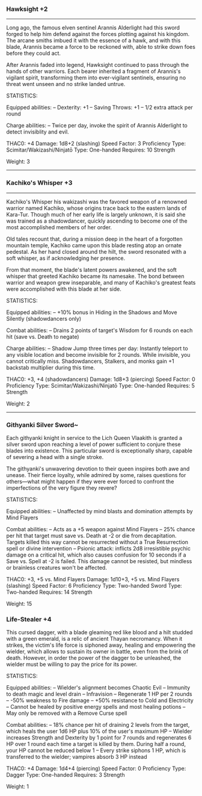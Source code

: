### Hawksight +2

---

Long ago, the famous elven sentinel Arannis Alderlight had this sword forged to help him defend against the forces plotting against his kingdom. The arcane smiths imbued it with the essence of a hawk, and with this blade, Arannis became a force to be reckoned with, able to strike down foes before they could act.

After Arannis faded into legend, Hawksight continued to pass through the hands of other warriors. Each bearer inherited a fragment of Arannis's vigilant spirit, transforming them into ever-vigilant sentinels, ensuring no threat went unseen and no strike landed untrue.

STATISTICS:

Equipped abilities:
– Dexterity: +1
– Saving Throws: +1
– 1/2 extra attack per round

Charge abilities:
– Twice per day, invoke the spirit of Arannis Alderlight to detect invisiblity and evil.

THAC0: +4
Damage: 1d8+2 (slashing)
Speed Factor: 3
Proficiency Type: Scimitar/Wakizashi/Ninjatō
Type: One-handed
Requires:
 10 Strength

Weight: 3

---

### Kachiko's Whisper +3

---
Kachiko's Whisper
his wakizashi was the favored weapon of a renowned warrior named Kachiko, whose origins trace back to the eastern lands of Kara-Tur. Though much of her early life is largely unknown, it is said she was trained as a shadowdancer, quickly ascending to become one of the most accomplished members of her order.

Old tales recount that, during a mission deep in the heart of a forgotten mountain temple, Kachiko came upon this blade resting atop an ornate pedestal. As her hand closed around the hilt, the sword resonated with a soft whisper, as if acknowledging her presence.

From that moment, the blade's latent powers awakened, and the soft whisper that greeted Kachiko became its namesake. The bond between warrior and weapon grew inseparable, and many of Kachiko's greatest feats were accomplished with this blade at her side.

STATISTICS:

Equipped abilities:
– +10% bonus in Hiding in the Shadows and Move Silently (shadowdancers only)

Combat abilities:
– Drains 2 points of target's Wisdom for 6 rounds on each hit (save vs. Death to negate)

Charge abilities:
– Shadow Jump three times per day: Instantly teleport to any visible location and become invisible for 2 rounds. While invisible, you cannot critically miss. Shadowdancers, Stalkers, and monks gain +1 backstab multiplier during this time.

THAC0: +3, +4 (shadowdancers)
Damage: 1d8+3 (piercing)
Speed Factor: 0
Proficiency Type: Scimitar/Wakizashi/Ninjatō
Type: One-handed
Requires:
  5 Strength

Weight: 2

---

### Githyanki Silver Sword~

Each githyanki knight in service to the Lich Queen Vlaakith is granted a silver sword upon reaching a level of power sufficient to conjure these blades into existence. This particular sword is exceptionally sharp, capable of severing a head with a single stroke.

The githyanki's unwavering devotion to their queen inspires both awe and unease. Their fierce loyalty, while admired by some, raises questions for others—what might happen if they were ever forced to confront the imperfections of the very figure they revere?

STATISTICS:

Equipped abilities:
– Unaffected by mind blasts and domination attempts by Mind Flayers

Combat abilities:
– Acts as a +5 weapon against Mind Flayers
– 25% chance per hit that target must save vs. Death at -2 or die from decapitation. Targets killed this way cannot be resurrected without a True Resurrection spell or divine intervention
– Psionic attack: inflicts 2d8 irresistible psychic damage on a critical hit, which also causes confusion for 10 seconds if a Save vs. Spell at -2 is failed. This damage cannot be resisted, but mindless or brainless creatures won't be affected.

THAC0: +3, +5 vs. Mind Flayers
Damage: 1d10+3, +5 vs. Mind Flayers (slashing)
Speed Factor: 6
Proficiency Type: Two-handed Sword
Type: Two-handed
Requires:
 14 Strength

Weight: 15


### Life-Stealer +4

This cursed dagger, with a blade gleaming red like blood and a hilt studded with a green emerald, is a relic of ancient Thayan necromancy. When it strikes, the victim's life force is siphoned away, healing and empowering the wielder, which allows to sustain its owner in battle, even from the brink of death. However, in order the power of the dagger to be unleashed, the wielder must be willing to pay the price for its power.

STATISTICS:

Equipped abilities:
– Wielder's alignment becomes Chaotic Evil
– Immunity to death magic and level drain
– Infravision
– Regenerate 1 HP per 2 rounds
– -50% weakness to Fire damage
– +50% resistance to Cold and Electricity
– Cannot be healed by positive energy spells and most healing potions
– May only be removed with a Remove Curse spell

Combat abilities:
– 18% chance per hit of draining 2 levels from the target, which heals the user 1d6 HP plus 10% of the user's maximum HP
– Wielder increases Strength and Dexterity by 1 point for 7 rounds and regenerates 6 HP over 1 round each time a target is killed by them. During half a round, your HP cannot be reduced below 1
– Every strike siphons 1 HP, which is transferred to the wielder; vampires absorb 3 HP instead

THAC0: +4
Damage: 1d4+4 (piercing)
Speed Factor: 0
Proficiency Type: Dagger
Type: One-handed
Requires:
 3 Strength

Weight: 1
